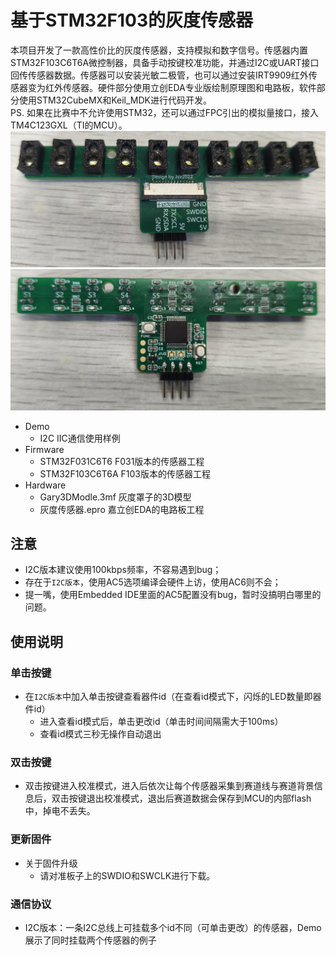 # 基于STM32F103的灰度传感器
本项目开发了一款高性价比的灰度传感器，支持模拟和数字信号。传感器内置STM32F103C6T6A微控制器，具备手动按键校准功能，并通过I2C或UART接口回传传感器数据。传感器可以安装光敏二极管，也可以通过安装IRT9909红外传感器变为红外传感器。硬件部分使用立创EDA专业版绘制原理图和电路板，软件部分使用STM32CubeMX和Keil_MDK进行代码开发。  
PS. 如果在比赛中不允许使用STM32，还可以通过FPC引出的模拟量接口，接入TM4C123GXL（TI的MCU）。
![image](Backward.jpg)
![image](Frontward.jpg)
+ Demo
  + I2C  IIC通信使用样例
+ Firmware
  + STM32F031C6T6   F031版本的传感器工程
  + STM32F103C6T6A  F103版本的传感器工程
+ Hardware
  + Gary3DModle.3mf  灰度罩子的3D模型
  + 灰度传感器.epro   嘉立创EDA的电路板工程
## 注意
+ I2C版本建议使用100kbps频率，不容易遇到bug；
+ 存在于`I2C版本`，使用AC5选项编译会硬件上访，使用AC6则不会；
+ 提一嘴，使用Embedded IDE里面的AC5配置没有bug，暂时没搞明白哪里的问题。
## 使用说明
### 单击按键
+ 在`I2C版本`中加入单击按键查看器件id（在查看id模式下，闪烁的LED数量即器件id）
  + 进入查看id模式后，单击更改id（单击时间间隔需大于100ms）
  + 查看id模式三秒无操作自动退出 
### 双击按键
+ 双击按键进入校准模式，进入后依次让每个传感器采集到赛道线与赛道背景信息后，双击按键退出校准模式，退出后赛道数据会保存到MCU的内部flash中，掉电不丢失。
### 更新固件
+ 关于固件升级
  + 请对准板子上的SWDIO和SWCLK进行下载。
### 通信协议
- I2C版本：一条I2C总线上可挂载多个id不同（可单击更改）的传感器，Demo展示了同时挂载两个传感器的例子
